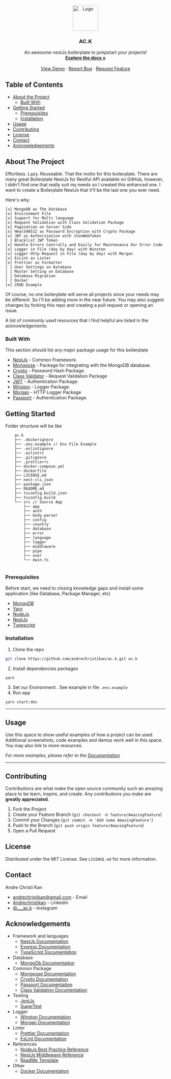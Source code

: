 <!-- PROJECT LOGO -->
<br />
<p align="center">
  <a href="https://github.com/andrechristikan/ac.k">
    <img src="https://nestjs.com/img/logo-small.svg" alt="Logo" width="80" height="80">
  </a>

  <h3 align="center">AC.K</h3>

  <p align="center">
    An awesome nestJs boilerplate to jumpstart your projects!
    <br />
    <a href="https://github.com/andrechristikan/ac.k"><strong>Explore the docs »</strong></a>
    <br />
    <br />
    <a href="https://github.com/andrechristikan/ac.k">View Demo</a>
    ·
    <a href="https://github.com/andrechristikan/ac.k/issues">Report Bug</a>
    ·
    <a href="https://github.com/andrechristikan/ac.k/issues">Request Feature</a>
  </p>
</p>



<!-- TABLE OF CONTENTS -->
## Table of Contents

* [About the Project](#about-the-project)
  * [Built With](#built-with)
* [Getting Started](#getting-started)
  * [Prerequisites](#prerequisites)
  * [Installation](#installation)
* [Usage](#usage)
* [Contributing](#contributing)
* [License](#license)
* [Contact](#contact)
* [Acknowledgements](#acknowledgements)



<!-- ABOUT THE PROJECT -->
## About The Project

Effortless. Lazy. Reuseable. That the motto for this boilerplate. There are many great Boilerplate NestJs for Restful API available on GitHub, however, I didn't find one that really suit my needs so I created this enhanced one. I want to create a Boilerplate NestJs that it'll be the last one you ever need.

Here's why:

    [x] MongoDB as The Database
    [x] Environment File
    [x] Support for Multi language
    [x] Request Validation with Class Validation Package
    [x] Pagination on Server Side
    [x] HmacSHA512 as Password Encryption with Crypto Package
    [x] JWT as Authorization with JsonWebToken
    [ ] Blacklist JWT Token
    [x] Handle Errors Centrally and Easily for Maintenance Our Error Code 
    [x] Logger in File (day by day) with Winston
    [x] Logger Http Request in File (day by day) with Morgan
    [x] EsLint as Linter
    [x] Prettier as Formatter
    [ ] User Settings on Database
    [ ] Master Setting on Database
    [ ] Database Migration
    [ ] Docker
    [x] CRUD Example

Of course, no one boilerplate will serve all projects since your needs may be different. So I'll be adding more in the near future. You may also suggest changes by forking this repo and creating a pull request or opening an issue.

A list of commonly used resources that I find helpful are listed in the acknowledgements.

### Built With
This section should list any major package usage for this boilerplate
* [NestJs](https://nestjs.com) - Common Framework.
* [Mongoose](https://github.com/nestjs/mongoose) - Package for integrating with the MongoDB database.
* [Crypto](https://github.com/brix/crypto-js) - Password Hash Package.
* [Class Validator](https://github.com/typestack/class-validator#readme) - Request Validation Package
* [JWT](https://github.com/nestjs/jwt) - Authentication Package.
* [Winston](https://github.com/gremo/nest-winston) - Logger Package.
* [Morgan](https://github.com/expressjs/morgan) - HTTP Logger Package
* [Passport](https://github.com/jaredhanson/passport) - Authentication Package.


<!-- GETTING STARTED -->
## Getting Started

Folder structure will be like

```
	ac.k
	├── .dockerignore
	├── .env.example // Env File Example
	├── .eslintignore
	├── .eslintrc
	├── .gitignore
	├── .prettierrc 
	├── docker-compose.yml 
	├── dockerfile 
	├── LICENSE.md
	├── nest-cli.json
	├── package.json
	├── README.md
	├── tsconfig.build.json
	├── tsconfig.build
	└── src // Source App
		├── app
		├── auth
		├── body-parser
		├── config
		├── country
		├── database
		├── error
		├── language
		├── logger
		├── middleware
		├── pipe
		├── user
		└── main.ts
		 
```

### Prerequisites

Before start, we need to closing knowledge gaps and install some application (like Database, Package Manager, etc) 
* [MongoDB](#acknowledgements)
* [Yarn](#acknowledgements)
* [NodeJs](#acknowledgements)
* [NestJs](#acknowledgements)
* [Typescript](#acknowledgements)

### Installation

1. Clone the repo
```sh
git clone https://github.com/andrechristikan/ac.k.git ac.k
```
2. Install dependencies packages
```sh
yarn
```
3. Set our Environment . See example in file `.env.example`
4. Run app
```
yarn start:dev
```



---


<!-- USAGE EXAMPLES -->
## Usage

Use this space to show useful examples of how a project can be used. Additional screenshots, code examples and demos work well in this space. You may also link to more resources.

_For more examples, please refer to the [Documentation](project-docs)_



---



<!-- CONTRIBUTING -->
## Contributing

Contributions are what make the open source community such an amazing place to be learn, inspire, and create. Any contributions you make are **greatly appreciated**.

1. Fork the Project
2. Create your Feature Branch (`git checkout -b feature/AmazingFeature`)
3. Commit your Changes (`git commit -m 'Add some AmazingFeature'`)
4. Push to the Branch (`git push origin feature/AmazingFeature`)
5. Open a Pull Request


<!-- LICENSE -->
## License

Distributed under the MIT License. See `LICENSE.md` for more information.


<!-- CONTACT -->
## Contact

Andre Christi Kan 
* [andrechristikan@gmail.com](author-email) - Email
* [Andrechristikan](author-linkedin) - Linkedin
* [@___ac.k](author-instagram) - Instagram


<!-- ACKNOWLEDGEMENTS -->
## Acknowledgements
* Framework and languages
  * [NestJs Documentation](https://docs.nestjs.com)
  * [Express Documentation](https://expressjs.com/en/5x/api.html)
  * [TypeScript Documentation](https://www.typescriptlang.org/docs)
* Database
  * [MongoDb Documentation](https://docs.mongodb.com/manual)
* Common Package
  * [Mongoose Documentation](https://mongoosejs.com/docs/guide.html)
  * [Crypto Documentation](https://cryptojs.gitbook.io/docs/)
  * [Passport Documentation](https://github.com/jaredhanson/passport)
  * [Class Validation Documentation](https://github.com/typestack/class-validator#readme) 
* Testing
  * [JestJs](https://jestjs.io/docs/en/getting-started)
  * [SuperTest](https://github.com/visionmedia/supertest)
* Logger
  * [Winston Documentation](https://github.com/winstonjs/winston)
  * [Morgan Documentation](https://github.com/expressjs/morgan)
* Linter
  * [Prettier Documentation](https://prettier.io/docs/en/index.html)
  * [EsLint Documentation](https://eslint.org/docs/user-guide/getting-started)
* References
  * [NodeJs Best Practice Reference](https://github.com/goldbergyoni/nodebestpractices)
  * [NestJs Middleware Reference](https://github.com/wbhob/nest-middlewares)
  * [ReadMe Template](https://github.com/othneildrew/Best-README-Template)
* Other
  * [Docker Documentation](https://docs.docker.com/)



[project-url]: https://github.com/andrechristikan/ac.k
[project-docs]: https://github.com/andrechristikan/ac.k
[project-issues]: https://github.com/andrechristikan/ac.k/issues/
[author-email]: mailto:andrechristikan@gmail.com
[author-linkedin]: https://id.linkedin.com/in/andre-christi-kan-6b5913143
[author-instagram]: https://www.instagram.com/___ac.k/